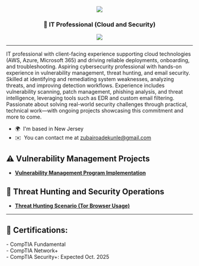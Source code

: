 <h1 align="center">
    <img src="https://readme-typing-svg.herokuapp.com/?font=Righteous&size=35&color=FFA500&center=true&vCenter=true&width=500&height=70&duration=2000&lines=Hello!+👋;+I'm+Zubair+Adekunle!;" />
</h1>

<h3 align="center">👋 IT Professional (Cloud and Security) </h3>

<div align="center">
    <a href="https://www.linkedin.com/in/zubairadekunle"><img src="https://img.shields.io/badge/-LinkedIn-0072b1?&style=for-the-badge&logo=linkedin&logoColor=white" /></a>
</div>

---

IT professional with client-facing experience supporting cloud technologies (AWS, Azure, Microsoft 365) and driving reliable deployments, onboarding, and troubleshooting. Aspiring cybersecurity professional with hands-on experience in vulnerability management, threat hunting, and email security. Skilled at identifying and remediating system weaknesses, analyzing threats, and improving detection workflows. Experience includes vulnerability scanning, patch management, phishing analysis, and threat intelligence, leveraging tools such as EDR and custom email filtering. Passionate about solving real-world security challenges through practical, technical work—with ongoing projects showcasing this commitment and more to come.

* 🌍  I'm based in New Jersey
* ✉️  You can contact me at [zubairoadekunle@gmail.com](mailto:zubairoadekunle@gmail.com)

## ⚠️ Vulnerability Management Projects

- **[Vulnerability Management Program Implementation](https://github.com/abzubade/vulnerability-management-lab)**

## 🚨 Threat Hunting and Security Operations

- **[Threat Hunting Scenario (Tor Browser Usage)](https://github.com/abzubade/Threat-Hunting-Project/tree/main)**

---

<h2>📜 Certifications:</h2>
- CompTIA Fundamental <br>- CompTIA Network+ <br> - CompTIA Security+: Expected Oct. 2025  

